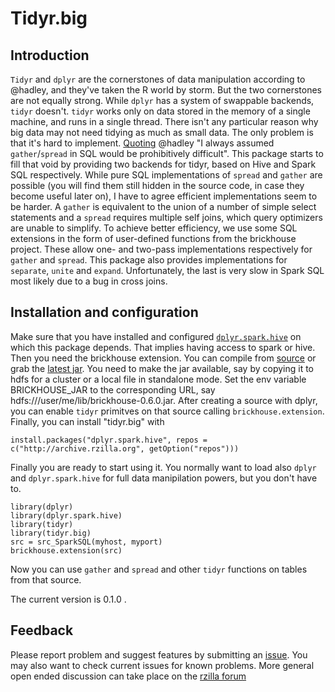 

# Tidyr.big

## Introduction

`Tidyr` and `dplyr` are the cornerstones of data manipulation according to @hadley, and they've taken the R world by storm. But the two cornerstones are not equally strong. While `dplyr` has a system of swappable backends, `tidyr` doesn't. `tidyr` works only on data stored in the memory of a single machine, and runs in a single thread. There isn't any particular reason why big data may not need tidying as much as small data. The only problem is that it's hard to implement. [Quoting](https://github.com/hadley/tidyr/issues/138) @hadley "I always assumed `gather`/`spread` in SQL would be prohibitively difficult". This package starts to fill that void by providing two backends for tidyr, based on Hive and Spark SQL respectively.
While pure SQL implementations of `spread` and `gather` are possible (you will find them still hidden in the source code, in case they become useful later on), I have to agree efficient implementations seem to be harder. A `gather` is equivalent to the union of a number of simple select statements and a `spread` requires multiple self joins, which query optimizers are unable to simplify. To achieve better efficiency, we use some SQL extensions in the form of user-defined functions from the brickhouse project. These allow one- and two-pass implementations respectively for `gather` and `spread`. This package also provides implementations for `separate`, `unite` and `expand`. Unfortunately, the last is very slow in Spark SQL most likely due to a bug in cross joins. 


## Installation and configuration

Make sure that you have installed and configured [`dplyr.spark.hive`](https://github.com/rzilla/dplyr.spark.hive) on which this package depends. That implies having access to spark or hive. Then you need the brickhouse extension. You can compile from [source](https://github.com/klout/brickhouse) or grab the [latest jar](https://github.com/klout/brickhouse/wiki/Downloads). 
You need to make the jar available, say by copying it to hdfs for a cluster or a local file in standalone mode. Set the env variable BRICKHOUSE_JAR to the corresponding URL, say hdfs:///user/me/lib/brickhouse-0.6.0.jar. After creating a source with dplyr, you can enable `tidyr` primitves on that source calling `brickhouse.extension`. Finally, you can install "tidyr.big"  with 

```
install.packages("dplyr.spark.hive", repos = c("http://archive.rzilla.org", getOption("repos")))
```

Finally you are ready to start using it. You normally want to load also `dplyr` and `dplyr.spark.hive` for full data manipilation powers,  but you don't have to.

```
library(dplyr)
library(dplyr.spark.hive)
library(tidyr)
library(tidyr.big)
src = src_SparkSQL(myhost, myport)
brickhouse.extension(src)
```

Now you can use `gather` and `spread` and other `tidyr` functions on tables from that source.



The current version is 0.1.0 .

## Feedback

Please report problem and suggest features by submitting an [issue](https://github.com/rzilla/tidyr.big/issues). You may also want to check current issues for known problems. More general open ended discussion can take place on the [rzilla forum](https://groups.google.com/forum/#!forum/rzilla)


